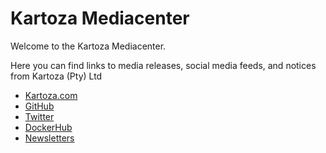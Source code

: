 # Kartoza Mediacenter

Welcome to the Kartoza Mediacenter.

Here you can find links to media releases, social media feeds, and notices from Kartoza (Pty) Ltd

- [Kartoza.com](https://kartoza.com)
- [GitHub](https://github.com/kartoza)
- [Twitter](https://twitter.com/KartozaGeo)
- [DockerHub](https://hub.docker.com/r/kartoza/)
- [Newsletters](./newsletters)
